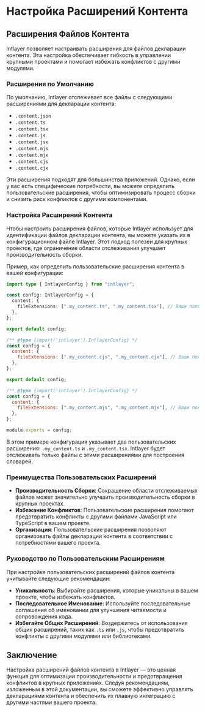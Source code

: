 # Настройка Расширений Контента

## Расширения Файлов Контента

Intlayer позволяет настраивать расширения для файлов декларации контента. Эта настройка обеспечивает гибкость в управлении крупными проектами и помогает избежать конфликтов с другими модулями.

### Расширения по Умолчанию

По умолчанию, Intlayer отслеживает все файлы с следующими расширениями для декларации контента:

- `.content.json`
- `.content.ts`
- `.content.tsx`
- `.content.js`
- `.content.jsx`
- `.content.mjs`
- `.content.mjx`
- `.content.cjs`
- `.content.cjx`

Эти расширения подходят для большинства приложений. Однако, если у вас есть специфические потребности, вы можете определить пользовательские расширения, чтобы оптимизировать процесс сборки и снизить риск конфликтов с другими компонентами.

### Настройка Расширений Контента

Чтобы настроить расширения файлов, которые Intlayer использует для идентификации файлов декларации контента, вы можете указать их в конфигурационном файле Intlayer. Этот подход полезен для крупных проектов, где ограничение области отслеживания улучшает производительность сборки.

Пример, как определить пользовательские расширения контента в вашей конфигурации:

```typescript fileName="intlayer.config.ts" codeFormat="typescript"
import type { IntlayerConfig } from "intlayer";

const config: IntlayerConfig = {
  content: {
    fileExtensions: [".my_content.ts", ".my_content.tsx"], // Ваши пользовательские расширения
  },
};

export default config;
```

```javascript fileName="intlayer.config.mjs" codeFormat="esm"
/** @type {import('intlayer').IntlayerConfig} */
const config = {
  content: {
    fileExtensions: [".my_content.cjs", ".my_content.cjx"], // Ваши пользовательские расширения
  },
};

export default config;
```

```javascript fileName="intlayer.config.cjs" codeFormat="commonjs"
/** @type {import('intlayer').IntlayerConfig} */
const config = {
  content: {
    fileExtensions: [".my_content.mjs", ".my_content.mjx"], // Ваши пользовательские расширения
  },
};

module.exports = config;
```

В этом примере конфигурация указывает два пользовательских расширения: `.my_content.ts` и `.my_content.tsx`. Intlayer будет отслеживать только файлы с этими расширениями для построения словарей.

### Преимущества Пользовательских Расширений

- **Производительность Сборки**: Сокращение области отслеживаемых файлов может значительно улучшить производительность сборки в крупных проектах.
- **Избежание Конфликтов**: Пользовательские расширения помогают предотвратить конфликты с другими файлами JavaScript или TypeScript в вашем проекте.
- **Организация**: Пользовательские расширения позволяют организовать файлы декларации контента в соответствии с потребностями вашего проекта.

### Руководство по Пользовательским Расширениям

При настройке пользовательских расширений файлов контента учитывайте следующие рекомендации:

- **Уникальность**: Выбирайте расширения, которые уникальны в вашем проекте, чтобы избежать конфликтов.
- **Последовательное Именование**: Используйте последовательные соглашения об именовании для улучшения читаемости и сопровождения кода.
- **Избегайте Общих Расширений**: Воздержитесь от использования общих расширений, таких как `.ts` или `.js`, чтобы предотвратить конфликты с другими модулями или библиотеками.

## Заключение

Настройка расширений файлов контента в Intlayer — это ценная функция для оптимизации производительности и предотвращения конфликтов в крупных приложениях. Следуя рекомендациям, изложенным в этой документации, вы сможете эффективно управлять декларациями контента и обеспечить их плавную интеграцию с другими частями вашего проекта.
